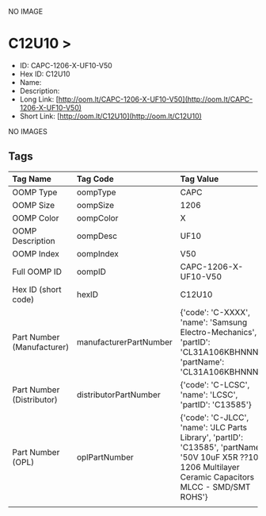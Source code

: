


  
NO IMAGE  
# C12U10 > 

- ID: CAPC-1206-X-UF10-V50
- Hex ID: C12U10
- Name: 
- Description: 
- Long Link: [http://oom.lt/CAPC-1206-X-UF10-V50](http://oom.lt/CAPC-1206-X-UF10-V50)
- Short Link: [http://oom.lt/C12U10](http://oom.lt/C12U10)
  
NO IMAGES  
## Tags
  

|Tag Name|Tag Code|Tag Value|
| :--- | :--- | :--- |
|OOMP Type|oompType|CAPC|
|OOMP Size|oompSize|1206|
|OOMP Color|oompColor|X|
|OOMP Description|oompDesc|UF10|
|OOMP Index|oompIndex|V50|
|Full OOMP ID|oompID|CAPC-1206-X-UF10-V50|
|Hex ID (short code)|hexID|C12U10|
|Part Number (Manufacturer)|manufacturerPartNumber|{'code': 'C-XXXX', 'name': 'Samsung Electro-Mechanics', 'partID': 'CL31A106KBHNNNE', 'partName': 'CL31A106KBHNNNE'}|
|Part Number (Distributor)|distributorPartNumber|{'code': 'C-LCSC', 'name': 'LCSC', 'partID': 'C13585'}|
|Part Number (OPL)|oplPartNumber|{'code': 'C-JLCC', 'name': 'JLC Parts Library', 'partID': 'C13585', 'partName': '50V 10uF X5R ??10% 1206  Multilayer Ceramic Capacitors MLCC - SMD/SMT ROHS'}|
||||
